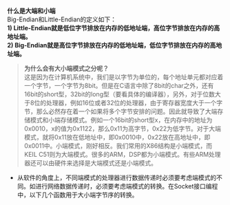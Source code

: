 


**什么是大端和小端**  
Big-Endian和Little-Endian的定义如下：  
**1) Little-Endian就是低位字节排放在内存的低地址端，高位字节排放在内存的高地址端。**  
**2) Big-Endian就是高位字节排放在内存的低地址端，低位字节排放在内存的高地址端。**

>**为什么会有大小端模式之分呢？**  
这是因为在计算机系统中，我们是以字节为单位的，每个地址单元都对应着一个字节，一个字节为8bit。但是在C语言中除了8bit的char之外，还有16bit的short型，32bit的long型（要看具体的编译器），另外，对于位数大于8位的处理器，例如16位或者32位的处理器，由于寄存器宽度大于一个字节，那么必然存在着一个如果将多个字节安排的问题。因此就导致了大端存储模式和小端存储模式。例如一个16bit的short型x，在内存中的地址为0x0010，x的值为0x1122，那么0x11为高字节，0x22为低字节。对于大端模式，就将0x11放在低地址中，即0x0010中，0x22放在高地址中，即0x0011中。小端模式，刚好相反。我们常用的X86结构是小端模式，而KEIL C51则为大端模式。很多的ARM，DSP都为小端模式。有些ARM处理器还可以由硬件来选择是大端模式还是小端模式。


- 从软件的角度上，不同端模式的处理器进行数据传递时必须要考虑端模式的不同。如进行网络数据传递时，必须要考虑端模式的转换。在Socket接口编程中，以下几个函数用于大小端字节序的转换。
<!--stackedit_data:
eyJoaXN0b3J5IjpbLTE4Njc3NDU4ODcsNjc1MjgxOCw0NDA5MD
U2MTldfQ==
-->